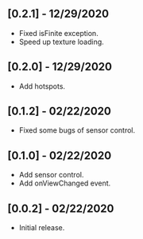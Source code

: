 ## [0.2.1] - 12/29/2020

* Fixed isFinite exception.
* Speed up texture loading.

## [0.2.0] - 12/29/2020

* Add hotspots.

## [0.1.2] - 02/22/2020

* Fixed some bugs of sensor control.

## [0.1.0] - 02/22/2020

* Add sensor control.
* Add onViewChanged event.

## [0.0.2] - 02/22/2020

* Initial release.
